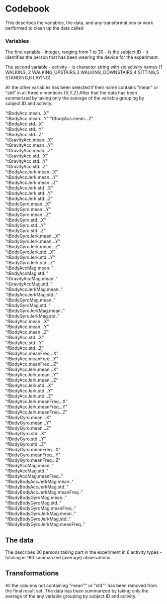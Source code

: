 # Codebook


This describes the variables, the data, and any transformations or work performed to clean up the data called

### Variables 

The first variable - integer, ranging from 1 to 30 - is the subject.ID - it identifies the person that has been wearing the device for the experiment. 

The second variable - activity  - is character string with six activity names (1 WALKING, 2 WALKING_UPSTAIRS,3 WALKING_DOWNSTAIRS,4 SITTING,5 STANDING,6 LAYING) 

All the other variables has been selected if their name contains "mean" or "std" in all three dimentions (X,Y,Z).After that the data has been summarized by taking only the average of the variable grouping by subject.ID and activity.

"tBodyAcc.mean...X"               
"tBodyAcc.mean...Y" 
"tBodyAcc.mean...Z"               
"tBodyAcc.std...X"                
"tBodyAcc.std...Y"                
"tBodyAcc.std...Z"               
"tGravityAcc.mean...X"            
"tGravityAcc.mean...Y"            
"tGravityAcc.mean...Z"            
"tGravityAcc.std...X"            
"tGravityAcc.std...Y"             
"tGravityAcc.std...Z"             
"tBodyAccJerk.mean...X"           
"tBodyAccJerk.mean...Y"          
"tBodyAccJerk.mean...Z"           
"tBodyAccJerk.std...X"            
"tBodyAccJerk.std...Y"            
"tBodyAccJerk.std...Z"           
"tBodyGyro.mean...X"              
"tBodyGyro.mean...Y"              
"tBodyGyro.mean...Z"              
"tBodyGyro.std...X"              
"tBodyGyro.std...Y"               
"tBodyGyro.std...Z"               
"tBodyGyroJerk.mean...X"          
"tBodyGyroJerk.mean...Y"         
"tBodyGyroJerk.mean...Z"          
"tBodyGyroJerk.std...X"           
"tBodyGyroJerk.std...Y"           
"tBodyGyroJerk.std...Z"          
"tBodyAccMag.mean.."              
"tBodyAccMag.std.."               
"tGravityAccMag.mean.."           
"tGravityAccMag.std.."           
"tBodyAccJerkMag.mean.."          
"tBodyAccJerkMag.std.."           
"tBodyGyroMag.mean.."             
"tBodyGyroMag.std.."             
"tBodyGyroJerkMag.mean.."         
"tBodyGyroJerkMag.std.."          
"fBodyAcc.mean...X"               
"fBodyAcc.mean...Y"              
"fBodyAcc.mean...Z"               
"fBodyAcc.std...X"                
"fBodyAcc.std...Y"                
"fBodyAcc.std...Z"               
"fBodyAcc.meanFreq...X"           
"fBodyAcc.meanFreq...Y"           
"fBodyAcc.meanFreq...Z"           
"fBodyAccJerk.mean...X"          
"fBodyAccJerk.mean...Y"           
"fBodyAccJerk.mean...Z"           
"fBodyAccJerk.std...X"            
"fBodyAccJerk.std...Y"           
"fBodyAccJerk.std...Z"            
"fBodyAccJerk.meanFreq...X"       
"fBodyAccJerk.meanFreq...Y"       
"fBodyAccJerk.meanFreq...Z"      
"fBodyGyro.mean...X"              
"fBodyGyro.mean...Y"              
"fBodyGyro.mean...Z"              
"fBodyGyro.std...X"              
"fBodyGyro.std...Y"               
"fBodyGyro.std...Z"               
"fBodyGyro.meanFreq...X"          
"fBodyGyro.meanFreq...Y"         
"fBodyGyro.meanFreq...Z"          
"fBodyAccMag.mean.."              
"fBodyAccMag.std.."               
"fBodyAccMag.meanFreq.."         
"fBodyBodyAccJerkMag.mean.."      
"fBodyBodyAccJerkMag.std.."       
"fBodyBodyAccJerkMag.meanFreq.."  
"fBodyBodyGyroMag.mean.."        
"fBodyBodyGyroMag.std.."          
"fBodyBodyGyroMag.meanFreq.."     
"fBodyBodyGyroJerkMag.mean.."     
"fBodyBodyGyroJerkMag.std.."     
"fBodyBodyGyroJerkMag.meanFreq.."


## The data 
The describes 30 persons taking part in the experiment in 6 activity types - totaling in 180 summarized (average) observations. 


## Transformations
All the columns not containing "mean"" or "std"" has been removed from the final result set.
The data has been summarized by taking only the average of the any variable grouping by subject.ID and activity.
